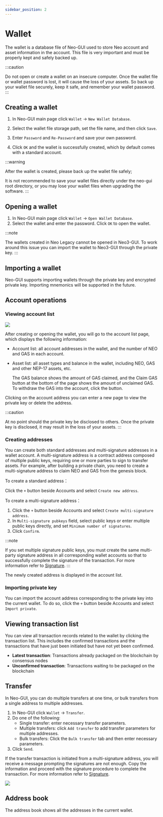 ```yaml
---
sidebar_position: 2
---
```

# Wallet

The wallet is a database file of Neo-GUI used to store Neo account and asset information in the account. This file is very important and must be properly kept and safely backed up.

:::caution

Do not open or create a wallet on an insecure computer. Once the wallet file or wallet password is lost, it will cause the loss of your assets. So back up your wallet file securely, keep it safe, and remember your wallet password.
:::

## Creating a wallet

1. In Neo-GUI main page click `Wallet` -> `New Wallet Database`.

2. Select the wallet file storage path, set the file name, and then click `Save`.

3. Enter `Password` and `Re-Password` and save your own password.

4. Click `OK` and the wallet is successfully created, which by default comes with a standard account.

:::warning

After the wallet is created, please back up the wallet file safely;

It is not recommended to save your wallet files directly under the neo-gui root directory, or you may lose your wallet files when upgrading the software.
:::

## Opening a wallet

1. In Neo-GUI main page click `Wallet` -> `Open Wallet Database`.
2. Select the wallet and enter the password. Click `OK` to open the wallet.

:::note

The wallets created in Neo Legacy cannot be opened in Neo3-GUI. To work around this issue you can import the wallet to Neo3-GUI through the private key.
:::

## Importing a wallet

Neo-GUI supports importing wallets through the private key and encrypted private key. Importing  mnemonics will be supported in the future.

## Account operations

### Viewing account list

![](../assets/guiWallet.png)

After creating or opening the wallet, you will go to the account list page, which displays the following information:

- Account list: all account addresses in the wallet, and the number of NEO and GAS in each account.

- Asset list: all asset types and balance in the wallet, including NEO, GAS and other NEP-17 assets, etc.

  The GAS balance shows the amount of GAS claimed, and the Claim GAS button at the bottom of the page shows the amount of unclaimed GAS. To withdraw the GAS into the account, click the button.

Clicking on the account address you can enter a new page to view the private key or delete the address.


:::caution

At no point should the private key be disclosed to others. Once the private key is disclosed, it may result in the loss of your assets.
:::

### Creating addresses

You can create both standard addresses and multi-signature addresses in a wallet account. A multi-signature address is a contract address composed of multiple public keys, requiring one or more parties to sign to transfer assets. For example, after building a private chain, you need to create a multi-signature address to claim NEO and GAS from the genesis block.

To create a standard address：

Click the `+` button beside Accounts and select `Create new address`.

To create a multi-signature address：

1. Click the `+` button beside Accounts and select `Create multi-signature address`.
2. In `Multi-signature pubkeys` field, select public keys or enter multiple public keys directly, and set `Minimum number of signatures`.
3. Click `Confirm`.

:::note

If you set multiple signature public keys, you must create the same multi-party signature address in all corresponding wallet accounts so that to successfully complete the signature of the transaction. For more information refer to [Signature](advanced.md).
:::

The newly created address is displayed in the account list.

### Importing private key

You can import the account address corresponding to the private key into the current wallet. To do so, click the `+` button beside Accounts and select `Import private`.

## Viewing transaction list

You can view all transaction records related to the wallet by clicking the transaction list. This includes the confirmed transactions and the transactions that have just been initiated but have not yet been confirmed.

+ **Latest transaction**: Transactions already packaged on the blockchain by consensus nodes
+ **Unconfirmed transaction**: Transactions waiting to be packaged on the blockchain

## Transfer

In Neo-GUI, you can do multiple transfers at one time, or bulk transfers from a single address to multiple addresses.

1. In Neo-GUI click `Wallet` -> `Transfer`.
2. Do one of the following:
   - Single transfer: enter necessary transfer parameters.
   - Multiple transfers: click `Add transfer` to add transfer parameters for multiple addresses.
   - Bulk transfers: Click the `Bulk transfer` tab and then enter necessary parameters.
3. Click `Send`.

If the transfer transaction is initiated from a multi-signature address, you will receive a message prompting the signatures are not enough. Copy the information and proceed with the signature procedure to complete the transaction. For more information refer to  [Signature](advanced.md).

![](../assets/sign_1.png)

## Address book

The address book shows all the addresses in the current wallet.